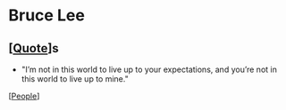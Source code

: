 # Bruce Lee

## [[Quote]]s

- "I’m not in this world to live up to your expectations, and you’re not in this world to live up to mine."

[[People]]

[//begin]: # "Autogenerated link references for markdown compatibility"
[Quote]: quote "Quote"
[People]: people "People"
[//end]: # "Autogenerated link references"